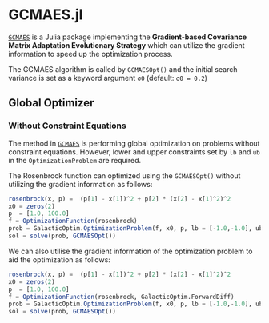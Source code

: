 # GCMAES.jl
[`GCMAES`](https://github.com/AStupidBear/GCMAES.jl) is a Julia package implementing the **Gradient-based Covariance Matrix Adaptation Evolutionary Strategy** which can utilize the gradient information to speed up the optimization process.

The GCMAES algorithm is called by `GCMAESOpt()` and the initial search variance is set as a keyword argument `σ0` (default: `σ0 = 0.2`)

## Global Optimizer
### Without Constraint Equations

The method in [`GCMAES`](https://github.com/AStupidBear/GCMAES.jl) is performing global optimization on problems without
constraint equations. However, lower and upper constraints set by `lb` and `ub` in the `OptimizationProblem` are required.

The Rosenbrock function can optimized using the `GCMAESOpt()` without utilizing the gradient information as follows:

```julia
rosenbrock(x, p) =  (p[1] - x[1])^2 + p[2] * (x[2] - x[1]^2)^2
x0 = zeros(2)
p  = [1.0, 100.0]
f = OptimizationFunction(rosenbrock)
prob = GalacticOptim.OptimizationProblem(f, x0, p, lb = [-1.0,-1.0], ub = [1.0,1.0])
sol = solve(prob, GCMAESOpt())
```

We can also utilise the gradient information of the optimization problem to aid the optimization as follows:

```julia
rosenbrock(x, p) =  (p[1] - x[1])^2 + p[2] * (x[2] - x[1]^2)^2
x0 = zeros(2)
p  = [1.0, 100.0]
f = OptimizationFunction(rosenbrock, GalacticOptim.ForwardDiff)
prob = GalacticOptim.OptimizationProblem(f, x0, p, lb = [-1.0,-1.0], ub = [1.0,1.0])
sol = solve(prob, GCMAESOpt())
```
